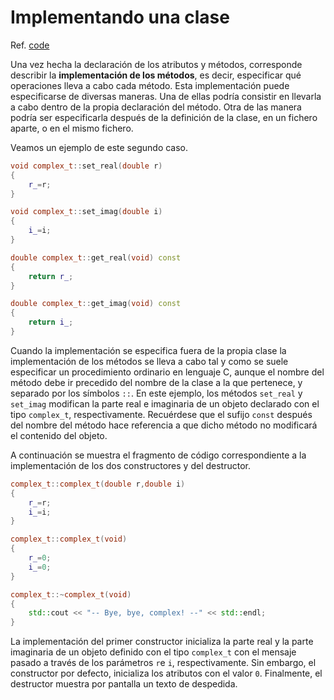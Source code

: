 # Implementando una clase

Ref. [code](code/code1.cpp)

Una vez hecha la declaración de los atributos y métodos, corresponde describir la **implementación de los métodos**, es decir, especificar qué operaciones lleva a cabo cada método. Esta implementación puede especificarse de diversas maneras. Una de ellas podría consistir en llevarla a cabo dentro de la propia declaración del método. Otra de las manera podría ser especificarla después de la definición de la clase, en un fichero aparte, o en el mismo fichero.

Veamos un ejemplo de este segundo caso.

```cpp
void complex_t::set_real(double r)
{
    r_=r;
}

void complex_t::set_imag(double i)
{
    i_=i;
}

double complex_t::get_real(void) const
{
    return r_;
}

double complex_t::get_imag(void) const
{
    return i_;
}
```

Cuando la implementación se especifica fuera de la propia clase la implementación de los métodos se lleva a cabo tal y como se suele especificar un procedimiento ordinario en lenguaje C, aunque el nombre del método debe ir precedido del nombre de la clase a la que pertenece, y separado por los símbolos `::`. En este ejemplo, los métodos `set_real` y `set_imag` modifican la parte real e imaginaria de un objeto declarado con el tipo `complex_t`, respectivamente.  Recuérdese que el sufijo `const` después del nombre del método hace referencia a que dicho método no modificará el contenido del objeto.

A continuación se muestra el fragmento de código correspondiente a la implementación de los dos constructores y del destructor.

```cpp
complex_t::complex_t(double r,double i)
{
    r_=r;
    i_=i;
}

complex_t::complex_t(void)
{
    r_=0;
    i_=0;
}

complex_t::~complex_t(void)
{
    std::cout << "-- Bye, bye, complex! --" << std::endl;
}
```

La implementación del primer constructor inicializa la parte real y la parte imaginaria de un objeto definido con el tipo `complex_t` con el mensaje pasado a través de los parámetros `r`e `i`, respectivamente. Sin embargo, el constructor por defecto, inicializa los atributos con el valor `0`.  Finalmente, el destructor muestra por pantalla un texto de despedida.


